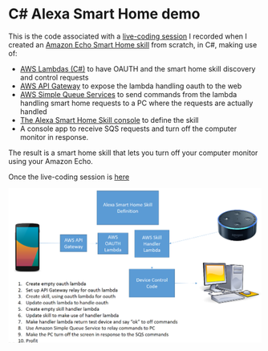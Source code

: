 # C# Alexa Smart Home demo
This is the code associated with a [live-coding session](https://youtu.be/ajzGjIXPg54) I recorded when I created an [Amazon Echo Smart Home skill](https://developer.amazon.com/public/solutions/alexa/alexa-skills-kit/overviews/understanding-the-smart-home-skill-api) from scratch, in C#, making use of:
* [AWS Lambdas (C#)](http://docs.aws.amazon.com/lambda/latest/dg/dotnet-programming-model-handler-types.html) to have OAUTH and the smart home skill discovery and control requests
* [AWS API Gateway](https://aws.amazon.com/api-gateway/) to expose the lambda handling oauth to the web
* [AWS Simple Queue Services](https://aws.amazon.com/sqs/) to send commands from the lambda handling smart home requests to a PC where the requests are actually handled
* [The Alexa Smart Home Skill console](https://developer.amazon.com/edw/home.html#/skills) to define the skill
* A console app to receive SQS requests and turn off the computer monitor in response.

The result is a smart home skill that lets you turn off your computer monitor using your Amazon Echo.

Once the live-coding session is [here](https://youtu.be/ajzGjIXPg54)

<img src="images/overview.png">
